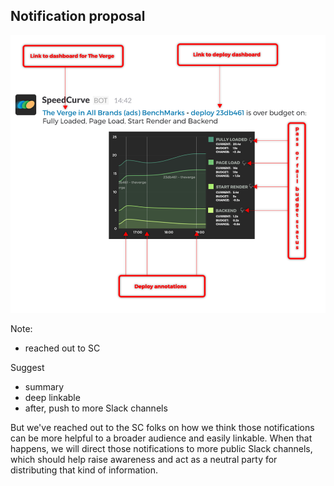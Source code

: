 ## Notification proposal

<img src="resources/images/testing/sc_notification_proposal.png">

Note:

- reached out to SC

Suggest
- summary
- deep linkable
- after, push to more Slack channels

But we've reached out to the SC folks on how we think those notifications can be more helpful to a broader audience and easily linkable. When that happens, we will direct those notifications to more public Slack channels, which should help raise awareness and act as a neutral party for distributing that kind of information.